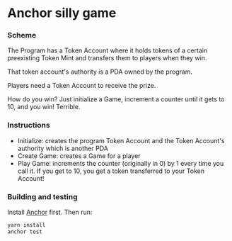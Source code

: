 # Anchor silly game

### Scheme

The Program has a Token Account where it holds tokens of a certain preexisting Token Mint and transfers them to players when they win.

That token account's authority is a PDA owned by the program.

Players need a Token Account to receive the prize.

How do you win? Just initialize a Game, increment a counter until it gets to 10, and you win! Terrible.

### Instructions

- Initialize: creates the program Token Account and the Token Account's authority which is another PDA
- Create Game: creates a Game for a player
- Play Game: increments the counter (originally in 0) by 1 every time you call it. If you get to 10, you get a token transferred to your Token Account!

### Building and testing

Install [Anchor](https://project-serum.github.io/anchor/getting-started/installation.html) first. Then run:

```bash
yarn install
anchor test
```

